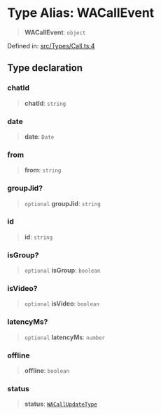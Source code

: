 # Type Alias: WACallEvent

> **WACallEvent**: `object`

Defined in: [src/Types/Call.ts:4](https://github.com/Fokusdotid/Baileys/blob/039f28db78950e3bac7c407f144ea390dcdf207d/src/Types/Call.ts#L4)

## Type declaration

### chatId

> **chatId**: `string`

### date

> **date**: `Date`

### from

> **from**: `string`

### groupJid?

> `optional` **groupJid**: `string`

### id

> **id**: `string`

### isGroup?

> `optional` **isGroup**: `boolean`

### isVideo?

> `optional` **isVideo**: `boolean`

### latencyMs?

> `optional` **latencyMs**: `number`

### offline

> **offline**: `boolean`

### status

> **status**: [`WACallUpdateType`](WACallUpdateType.md)
